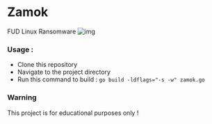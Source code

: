 # Zamok
FUD Linux Ransomware
![img]("https://github.com/nemzyxt/zamok/blob/main/scrshot/fud.png?raw=true")

### Usage :
- Clone this repository
- Navigate to the project directory
- Run this command to build :
    ``` go build -ldflags="-s -w" zamok.go ```

### Warning 
This project is for educational purposes only !